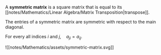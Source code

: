 A **symmetric matrix** is a square matrix that is equal to its [[notes/Mathematics/Linear Algebra/Matrix Transposition|transpose]].

The entries of a symmetric matrix are symmetric with respect to the main diagonal.

For every all indices $i \text{ and } j, \quad a_{ji} = a_{ij}$.

![[notes/Mathematics/assets/symmetric-matrix.svg]]
